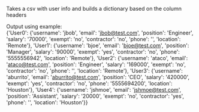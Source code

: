 Takes a csv with user info and builds a dictionary based on the column headers

Output using example:  
{'User0': {'username': 'jbob', 'email': 'jbob@test.com', 'position': 'Engineer', 'salary': '70000', 'exempt': 'no', 'contractor': 'no', 'phone': '', 'location': 'Remote'}, 'User1': {'username': 'bjoe', 'email': 'bjoe@test.com', 'position': 'Manager', 'salary': '90000', 'exempt': 'yes', 'contractor': 'no', 'phone': '5555556942', 'location': 'Remote'}, 'User2': {'username': 'ataco', 'email': 'ataco@test.com', 'position': 'Engineer', 'salary': '169000', 'exempt': 'no', 'contractor': 'no', 'phone': '', 'location': 'Remote'}, 'User3': 
{'username': 'aburrito', 'email': 'aburrito@test.com', 'position': 'CEO', 'salary': '420000', 'exempt': 'yes', 'contractor': 'no', 'phone': '5555694200', 'location': 'Houston'}, 'User4': {'username': 'jshmoe', 'email': 'jshmoe@test.com', 'position': 'Assistant', 'salary': '20000', 'exempt': 'no', 'contractor': 'yes', 'phone': '', 'location': 'Houston'}}

